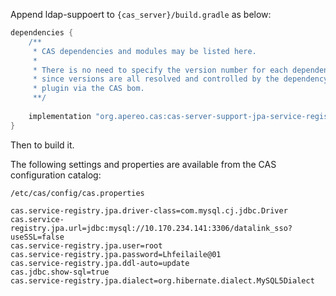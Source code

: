 Append ldap-suppoert to `{cas_server}/build.gradle` as below:

```groovy
dependencies {
    /**
     * CAS dependencies and modules may be listed here.
     *
     * There is no need to specify the version number for each dependency
     * since versions are all resolved and controlled by the dependency management
     * plugin via the CAS bom.
     **/
    
    implementation "org.apereo.cas:cas-server-support-jpa-service-registry:${project.'cas.version'}"
}
```

Then to build it.



The following settings and properties are available from the CAS configuration catalog:

`/etc/cas/config/cas.properties`

```pr
cas.service-registry.jpa.driver-class=com.mysql.cj.jdbc.Driver
cas.service-registry.jpa.url=jdbc:mysql://10.170.234.141:3306/datalink_sso?useSSL=false
cas.service-registry.jpa.user=root
cas.service-registry.jpa.password=Lhfeilaile@01
cas.service-registry.jpa.ddl-auto=update
cas.jdbc.show-sql=true
cas.service-registry.jpa.dialect=org.hibernate.dialect.MySQL5Dialect
```

